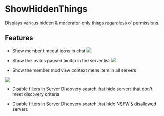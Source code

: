 # ShowHiddenThings

Displays various hidden & moderator-only things regardless of permissions.

## Features

- Show member timeout icons in chat
![](https://github.com/Rivercord/Rivercord/assets/47677887/75e1f6ba-8921-4188-9c2d-c9c3f9d07101)

- Show the invites paused tooltip in the server list
![](https://github.com/Rivercord/Rivercord/assets/47677887/b6a923d2-ac55-40d9-b4f8-fa6fc117148b)

- Show the member mod view context menu item in all servers

![](https://github.com/Rivercord/Rivercord/assets/47677887/3dac95dd-841c-4c15-ad87-2db7bd1e4dab)

- Disable filters in Server Discovery search that hide servers that don't meet discovery criteria

- Disable filters in Server Discovery search that hide NSFW & disallowed servers
